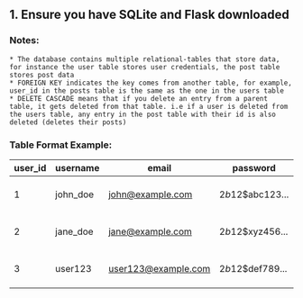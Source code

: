 ## 1. Ensure you have SQLite and Flask downloaded



### Notes:
    * The database contains multiple relational-tables that store data, for instance the user table stores user credentials, the post table stores post data
    * FOREIGN KEY indicates the key comes from another table, for example, user_id in the posts table is the same as the one in the users table
    * DELETE CASCADE means that if you delete an entry from a parent table, it gets deleted from that table. i.e if a user is deleted from the users table, any entry in the post table with their id is also deleted (deletes their posts)

### Table Format Example:
| user_id | username   | email               | password       | profile_pic                       | bio                       | created_at          | updated_at          |
|---------|------------|---------------------|-----------------|-----------------------------------|---------------------------|---------------------|---------------------|
| 1       | john_doe   | john@example.com     | $2b$12$abc123... | /static/profile_pics/john_doe.jpg | "Coffee enthusiast."      | 2024-01-01 12:00:00 | 2024-01-01 12:00:00 |
| 2       | jane_doe   | jane@example.com     | $2b$12$xyz456... | /static/profile_pics/jane_doe.jpg | "Loves hiking and travel."| 2024-01-02 14:30:00 | 2024-01-02 14:30:00 |
| 3       | user123    | user123@example.com  | $2b$12$def789... | NULL                              | NULL                      | 2024-01-03 08:15:00 | 2024-01-03 08:15:00 |
